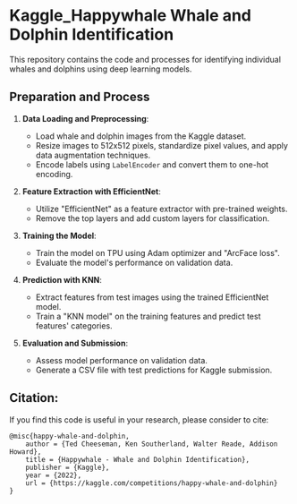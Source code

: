 # Kaggle_Happywhale Whale and Dolphin Identification
This repository contains the code and processes for identifying individual whales and dolphins using deep learning models.

## Preparation and Process

1. **Data Loading and Preprocessing**:
   - Load whale and dolphin images from the Kaggle dataset.
   - Resize images to 512x512 pixels, standardize pixel values, and apply data augmentation techniques.
   - Encode labels using `LabelEncoder` and convert them to one-hot encoding.

2. **Feature Extraction with EfficientNet**:
   - Utilize "EfficientNet" as a feature extractor with pre-trained weights.
   - Remove the top layers and add custom layers for classification.

3. **Training the Model**:
   - Train the model on TPU using Adam optimizer and "ArcFace loss".
   - Evaluate the model's performance on validation data.

4. **Prediction with KNN**:
   - Extract features from test images using the trained EfficientNet model.
   - Train a "KNN model" on the training features and predict test features' categories.

5. **Evaluation and Submission**:
   - Assess model performance on validation data.
   - Generate a CSV file with test predictions for Kaggle submission.

## Citation:
If you find this code is useful in your research, please consider to cite:

    @misc{happy-whale-and-dolphin,
        author = {Ted Cheeseman, Ken Southerland, Walter Reade, Addison Howard},
        title = {Happywhale - Whale and Dolphin Identification},
        publisher = {Kaggle},
        year = {2022},
        url = {https://kaggle.com/competitions/happy-whale-and-dolphin}
    }
